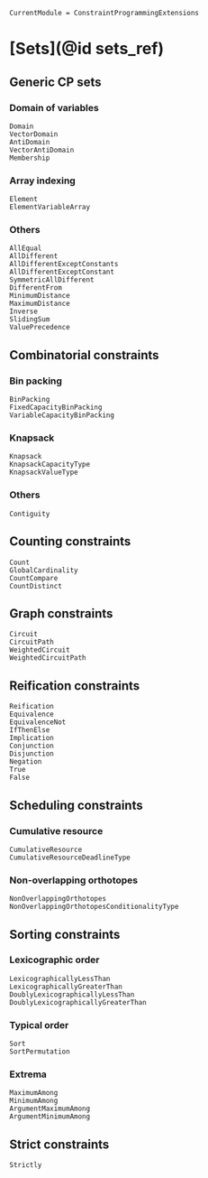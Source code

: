 ```@meta
CurrentModule = ConstraintProgrammingExtensions
```

# [Sets](@id sets_ref)

## Generic CP sets

### Domain of variables

```@docs
Domain
VectorDomain
AntiDomain
VectorAntiDomain
Membership
```

### Array indexing

```@docs
Element
ElementVariableArray
```

### Others

```@docs
AllEqual
AllDifferent
AllDifferentExceptConstants
AllDifferentExceptConstant
SymmetricAllDifferent
DifferentFrom
MinimumDistance
MaximumDistance
Inverse
SlidingSum
ValuePrecedence
```

## Combinatorial constraints

### Bin packing

```@docs
BinPacking
FixedCapacityBinPacking
VariableCapacityBinPacking
```

### Knapsack

```@docs
Knapsack
KnapsackCapacityType
KnapsackValueType
```

### Others

```@docs
Contiguity
```

## Counting constraints

```@docs
Count
GlobalCardinality
CountCompare
CountDistinct
```

## Graph constraints

```@docs
Circuit
CircuitPath
WeightedCircuit
WeightedCircuitPath
```

## Reification constraints

```@docs
Reification
Equivalence
EquivalenceNot
IfThenElse
Implication
Conjunction
Disjunction
Negation
True
False
```

## Scheduling constraints

### Cumulative resource 

```@docs
CumulativeResource
CumulativeResourceDeadlineType
```

### Non-overlapping orthotopes

```@docs
NonOverlappingOrthotopes
NonOverlappingOrthotopesConditionalityType
```

## Sorting constraints

### Lexicographic order

```@docs
LexicographicallyLessThan
LexicographicallyGreaterThan
DoublyLexicographicallyLessThan
DoublyLexicographicallyGreaterThan
```

### Typical order

```@docs
Sort
SortPermutation
```

### Extrema

```@docs
MaximumAmong
MinimumAmong
ArgumentMaximumAmong
ArgumentMinimumAmong
```

## Strict constraints

```@docs
Strictly
```

